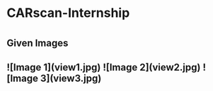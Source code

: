 <h1>CARscan-Internship<h1>

<h2>Given Images <h2>
![Image 1](view1.jpg)
![Image 2](view2.jpg)
![Image 3](view3.jpg)
